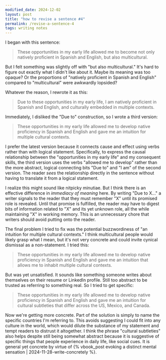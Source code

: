 ```yaml
---
modified_date: 2024-12-02
layout: post
title: "how to revise a sentence #4"
permalink: /revise-a-sentence-4
tags: writing notes
---
```


I began with this sentence:

> These opportunities in my early life allowed me to become not only natively proficient in Spanish and English, but also multicultural.
<!--more-->

But I felt something was slightly off with "but also multicultural."
It's hard to figure out exactly what I didn't like about it.
Maybe its meaning was too opaque?
Or the proportions of "natively proficient in Spanish and English" compared to "multicultural" were awkwardly lopsided?

Whatever the reason, I rewrote it as this:

> Due to these opportunities in my early life, I am natively proficient in Spanish and English, and culturally embedded in multiple contexts.

Immediately, I disliked the "Due to" construction, so I wrote a third version:

> These opportunities in my early life allowed me to develop native proficiency in Spanish and English and gave me an intuition for multiple cultural contexts.

I prefer the latest version because it connects cause and effect using verbs rather than with logical statement.
Specifically, to express the causal relationship between the "opportunities in my early life" and my consequent skills, the third version uses the verbs "allowed me to develop" rather than the more abstract, logical connecting bits "Due to" and "I am" of the second version. 
The reader _sees_ the relationship directly in the sentence without having to translate it from a logical statement.

I realize this might sound like nitpicky minutiae.
But I think there is an effective difference in _immediacy of meaning_ here.
By writing "Due to X..." a writer signals to the reader that they must remember "X" until its promised role is revealed.
Until that promise is fulfilled, the reader may have to digest bits of information related to "X" and its yet unknown role, all the while maintaining "X" in working memory.
This is an unnecessary chore that writers should avoid putting onto the reader.

The final problem I tried to fix was the potential buzzwordiness of "an intuition for multiple cultural contexts."
I think multicultural people would likely grasp what I mean, but it's not very concrete and could invite cynical dismissal as a non-statement.
I tried this:

> These opportunities in my early life allowed me to develop native proficiency in Spanish and English and gave me an intuition that allows me to inhabit multiple cultural contexts.

But was yet unsatisfied.
It sounds like something someone writes about themselves on their resume or LinkedIn profile.
Still too abstract to be trusted as referring to something real.
So I tried to get specific:

> These opportunities in my early life allowed me to develop native proficiency in Spanish and English and gave me an intuition for cultural subtleties that differ across the US, Mexico, and Canada.

Now we're getting more concrete.
Part of the solution is simply to name the specific countries I'm referring to.
This avoids suggesting I could fit into any culture in the world, which would dilute the substance of my statement and tempt readers to distrust it altogether.
I think the phrase "cultural subtleties" also helps despite still being somewhat abstract because it is suggestive of specific things that people experience in daily life, like social cues.
It is general yet concrete by virtue of {% vbook_post evoking a distinct mental sensation | 2024-11-28-write-concretely %}.
